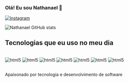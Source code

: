### Olá! Eu sou Nathanael 👋

[![Instagram](https://img.shields.io/badge/Instagram-E4405F?style=for-the-badge&logo=instagram&logoColor=white)](https://instagram.com/)

![Nathanael GitHub stats](https://github-readme-stats.vercel.app/api?username=Natanaelnns&show_icons=true&theme=dracula)

## Tecnologias que eu uso no meu dia
<div style="display: inline_block"><br/>
  <img align="center" alt="html5" src="https://img.shields.io/badge/HTML5-E34F26?style=for-the-badge&logo=html5&logoColor=white" />
   <img align="center" alt="html5" src="https://img.shields.io/badge/PHP-777BB4?style=for-the-badge&logo=php&logoColor=white" />
   <img align="center" alt="html5" src="https://img.shields.io/badge/TypeScript-007ACC?style=for-the-badge&logo=typescript&logoColor=white" />
   <img align="center" alt="html5" src="https://img.shields.io/badge/JavaScript-F7DF1E?style=for-the-badge&logo=javascript&logoColor=black" />
   <img align="center" alt="html5" src="https://img.shields.io/badge/MySQL-00000F?style=for-the-badge&logo=mysql&logoColor=white" />
   <img align="center" alt="html5" src="https://img.shields.io/badge/CSS3-1572B6?style=for-the-badge&logo=css3&logoColor=white" />
    <img align="center" alt="html5" src="https://img.shields.io/badge/Bootstrap-563D7C?style=for-the-badge&logo=bootstrap&logoColor=white" />
</div><br/>

Apaixonado por tecnologia e desenvolvimento de software

